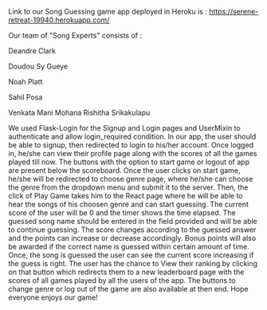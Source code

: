Link to our Song Guessing game app deployed in Heroku is :
https://serene-retreat-19940.herokuapp.com/

Our team of "Song Experts" consists of :

Deandre Clark

Doudou Sy Gueye

Noah Platt

Sahil Posa

Venkata Mani Mohana Rishitha Srikakulapu


We used Flask-Login for the Signup and Login pages and UserMixin to authenticate and allow login_required condition. In our app, the user should be able to signup, then redirected to login to his/her account. Once logged in, he/she can view their profile page along with the scores of all the games played till now. The buttons with the option to start game or logout of app are present below the scoreboard. Once the user clicks on start game, he/she will be redirected to choose genre page, where he/she can choose the genre from the dropdown menu and submit it to the server. Then, the click of Play Game takes him to the React page where he will be able to hear the songs of his choosen genre and can start guessing. The current score of the user will be 0 and the timer shows the time elapsed. The guessed song name should be entered in the field provided and will be able to continue guessing. The score changes according to the guessed answer and the points can increase or decrease accordingly. Bonus points will also be awarded if the correct name is guessed within certain amount of time. Once, the song is guessed the user can see the current score increasing if the guess is right. The user has the chance to View their ranking by clicking on that button which redirects them to a new leaderboard page with the scores of all games played by all the users of the app. The buttons to change genre or log out of the game are also available at then end. Hope everyone enjoys our game!


